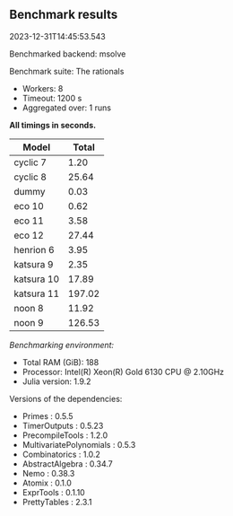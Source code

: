 ## Benchmark results

2023-12-31T14:45:53.543

Benchmarked backend: msolve

Benchmark suite: The rationals

- Workers: 8
- Timeout: 1200 s
- Aggregated over: 1 runs

**All timings in seconds.**

|Model|Total|
|-----|---|
|cyclic 7|1.20|
|cyclic 8|25.64|
|dummy|0.03|
|eco 10|0.62|
|eco 11|3.58|
|eco 12|27.44|
|henrion 6|3.95|
|katsura 9|2.35|
|katsura 10|17.89|
|katsura 11|197.02|
|noon 8|11.92|
|noon 9|126.53|

*Benchmarking environment:*

* Total RAM (GiB): 188
* Processor: Intel(R) Xeon(R) Gold 6130 CPU @ 2.10GHz
* Julia version: 1.9.2

Versions of the dependencies:

* Primes : 0.5.5
* TimerOutputs : 0.5.23
* PrecompileTools : 1.2.0
* MultivariatePolynomials : 0.5.3
* Combinatorics : 1.0.2
* AbstractAlgebra : 0.34.7
* Nemo : 0.38.3
* Atomix : 0.1.0
* ExprTools : 0.1.10
* PrettyTables : 2.3.1
